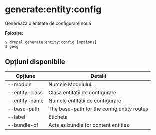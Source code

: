 # generate:entity:config
Generează o entitate de configurare nouă

**Folosire:**
```
$ drupal generate:entity:config [options] 
$ gecg  
```

## Opțiuni disponibile
Opțiune | Detalii
-------|-------------
--module | Numele Modulului.
--entity-class | Clasa entității de configurare
--entity-name | Numele entității de configurare
--base-path | The base-path for the config entity routes
--label | Eticheta
--bundle-of | Acts as bundle for content entities

